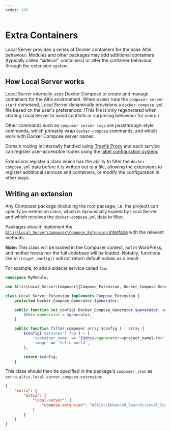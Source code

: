 ```yaml
---
order: 100
---
```

# Extra Containers

Local Server provides a series of Docker containers for the base Altis behaviour. Modules and other packages may add additional containers (typically called "sidecar" containers) or alter the container behaviour through the extension system.


## How Local Server works

Local Server internally uses Docker Compose to create and manage containers for the Altis environment. When a user runs the `composer server start` command, Local Server dynamically provisions a `docker-compose.yml` file based on the user's preferences. (This file is only regenerated when starting Local Server to avoid conflicts or surprising behaviour for users.)

Other commands such as `composer server logs` are passthrough-style commands, which primarily wrap `docker-compose` commands, and which work with Docker Compose server names.

Domain routing is internally handled using [Traefik Proxy](https://doc.traefik.io/traefik/) and each service can register user-accessible routes using the [label configuration system](https://doc.traefik.io/traefik/providers/docker/).

Extensions register a class which has the ability to filter the `docker-compose.yml` data before it is written out to a file, allowing the extensions to register additional services and containers, or modify the configuration in other ways.


## Writing an extension

Any Composer package (including the root package, i.e. the project) can specify an extension class, which is dynamically loaded by Local Server and which receives the `docker-compose.yml` data to filter.

Packages should implement the [`Altis\Local_Server\Composer\Compose_Extension` interface](https://github.com/humanmade/altis-local-server/blob/master/inc/composer/class-compose-extension.php) with the relevant methods.

**Note:** This class will be loaded in the Composer context, not in WordPress, and neither hooks nor the full codebase will be loaded. Notably, functions like `Altis\get_config()` will not return default values as a result.

For example, to add a sidecar service called `foo`:

```php
namespace MyModule;

use Altis\Local_Server\Composer\{Compose_Extension, Docker_Compose_Generator};

class Local_Server_Extension implements Compose_Extension {
	protected Docker_Compose_Generator $generator;

	public function set_config( Docker_Compose_Generator $generator, array $args ) : void {
		$this->generator = $generator;
	}

	public function filter_compose( array $config ) : array {
		$config['services']'foo'] = [
			'container_name' => "{$this->generator->project_name}-foo",
			'image' => 'hello-world',
		];

		return $config;
	}
```

This class should then be specified in the package's `composer.json` as `extra.altis.local-server.compose-extension`:

```json
{
	"extra": {
		"altis": {
			"local-server": {
				"compose-extension": "Altis\\Enhanced_Search\\Local_Server_Extension"
			}
		}
	}
}
```
